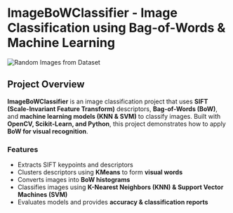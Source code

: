 #  ImageBoWClassifier - Image Classification using Bag-of-Words & Machine Learning

![Random Images from Dataset](image.png)

##  Project Overview
**ImageBoWClassifier** is an image classification project that uses **SIFT (Scale-Invariant Feature Transform)** descriptors, **Bag-of-Words (BoW)**, and **machine learning models (KNN & SVM)** to classify images. Built with **OpenCV, Scikit-Learn, and Python**, this project demonstrates how to apply **BoW for visual recognition**.

###  Features
- Extracts SIFT keypoints and descriptors  
- Clusters descriptors using **KMeans** to form **visual words**  
- Converts images into **BoW histograms**  
- Classifies images using **K-Nearest Neighbors (KNN) & Support Vector Machines (SVM)**  
- Evaluates models and provides **accuracy & classification reports**  


